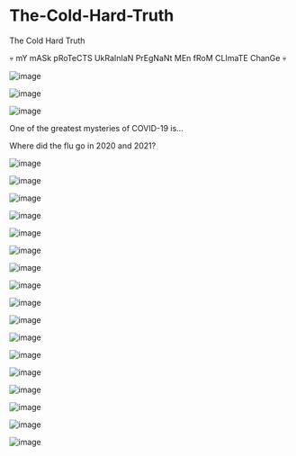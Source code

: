 # The-Cold-Hard-Truth
The Cold Hard Truth

💀 mY mASk pRoTeCTS UkRaInIaN PrEgNaNt MEn fRoM CLImaTE ChanGe 💀

![image](https://github.com/sophie-eihpos/The-Cold-Hard-Truth/assets/2364337/d449aaf6-9720-48b8-8167-e5b417edea76)

![image](https://github.com/sophie-eihpos/The-Cold-Hard-Truth/assets/2364337/5afd1e78-423f-4678-ac3b-bac056b670a6)

![image](https://user-images.githubusercontent.com/2364337/226988553-79aaf11b-de8e-4afc-b327-81e6ef1d349b.png)

One of the greatest mysteries of COVID-19 is...

Where did the flu go in 2020 and 2021?

![image](https://user-images.githubusercontent.com/2364337/217067148-dd0622f9-67f4-45f0-b8f8-482bd0c04840.png)

![image](https://user-images.githubusercontent.com/2364337/151262786-4b2e5f92-8650-4b03-b5ec-218e60427e31.png)

![image](https://user-images.githubusercontent.com/2364337/151265983-6e6b9563-85eb-49b4-89f6-f819e7abee57.png)

![image](https://user-images.githubusercontent.com/2364337/151265664-dcf84ef9-0208-4eea-974e-66fe18be7e1a.png)

![image](https://user-images.githubusercontent.com/2364337/151265770-ad6d0922-ffd1-4ed6-affb-9438e209524a.png)

![image](https://user-images.githubusercontent.com/2364337/151265815-27806359-8818-4de2-be18-fb8aae67870b.png)

![image](https://user-images.githubusercontent.com/2364337/113087933-3aafce00-91aa-11eb-98fb-35418a66bdbc.png)

![image](https://user-images.githubusercontent.com/2364337/113092801-528c4f80-91b4-11eb-8b91-0bb583748f4f.png)

![image](https://user-images.githubusercontent.com/2364337/113088656-afcfd300-91ab-11eb-948e-b766680c7d92.png)

![image](https://user-images.githubusercontent.com/2364337/113092587-e1e53300-91b3-11eb-929f-dfd67290f490.png)

![image](https://user-images.githubusercontent.com/2364337/113091490-ab0e1d80-91b1-11eb-8a77-00758c8fafaa.png)

![image](https://user-images.githubusercontent.com/2364337/145749763-69cc6529-596d-44ec-9760-f59c25370d7c.png)

![image](https://user-images.githubusercontent.com/2364337/145749826-978b44b0-c68f-42c7-a8a1-77a4463fb926.png)

![image](https://user-images.githubusercontent.com/2364337/145750036-9c1b1af5-bd14-4710-9a02-1fd50d5c528b.png)

![image](https://user-images.githubusercontent.com/2364337/151262243-487885ac-4d77-4271-bc6c-d74bd9e9ce2b.png)

![image](https://user-images.githubusercontent.com/2364337/151262441-b840d510-541f-466a-b2ee-cdddcdf3c461.png)

![image](https://user-images.githubusercontent.com/2364337/151263025-2c471040-6435-4c67-8a25-6f7f903514c4.png)







